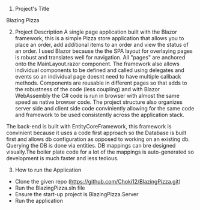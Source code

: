 1. Project's Title

Blazing Pizza

2. Project Description
A single page application built with the Blazor framework, this is a simple Pizza store application that allows you to place an order,
add additional items to an order and view the status of an order. I used Blazor because the the SPA layout for overlaying pages 
is robust and translates well for navigation. All "pages" are anchored onto the MainLayout.razor component. The framework also allows
individual components to be defined and called using delegates and events so an individual page doesnt need to have multiple callback methods.
Components are reusable in different pages so that adds to the robustness of the code (less coupling) and with Blazor WebAssembly the C# 
code is run in browser with almost the same speed as native browser code. The project structure also organizes server side and client side
code conviniently allowing for the same code and framework to be used consistently across the application stack. 

The back-end is built with EntityCoreFramework, this framework is convinient because it uses a code first approach so the Database is built first
and allows db configuration as opposed to working on an existing db. Querying the DB is done via entities. DB mappings can bre designed visually.The boiler plate code for a lot of the mappings is auto-generated so development is much faster and less tedious.

3. How to run the Application
- Clone the given repo (https://github.com/Choki12/BlazingPizza.git)
- Run the BlazingPizza.sln file
- Ensure the start-up project is BlazingPizza.Server
- Run the application 
